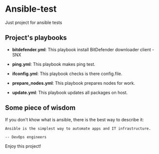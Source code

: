 # Ansible-test

Just project for ansible tests

Project's playbooks
-------------------
* **bitdefender.yml**: This playbook install BitDefender downloader client - SNX

* **ping.yml**: This playbook makes ping test.

* **ifconfig.yml**: This playbook checks is there config.file.

* **prepare_nodes.yml**: This playbook prepares nodes for work.

* **update.yml**: This playbook updates all packages on host.

Some piece of wisdom
--------------------

If you don't khow what is ansible, there is the best way to describe it:

    Ansible is the simplest way to automate apps and IT infrastructure.

    -- DevOps engineers
    
Enjoy this project!   


